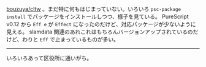 [bouzuya/cltw][] 。まだ特に何もはじまっていない。いろいろ `psc-package install` でパッケージをインストールしつつ、様子を見ている。 PureScript v0.12 から `Eff e` が `Effect` になったのだけど、対応パッケージが少ないように見える。 slamdata 関連のあれこれはもちろんバージョンアップされているのだけど、わりと `Eff` で止まっているものが多い。

-----

いろいろあって区役所に通いがち。

[bouzuya/cltw]: https://github.com/bouzuya/cltw
